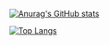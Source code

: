 


[![Anurag's GitHub stats](https://github-readme-stats.vercel.app/api?username=blynskyniki&show_icons=true&theme=dracula)](https://github.com/anuraghazra/github-readme-stats)

[![Top Langs](https://github-readme-stats.vercel.app/api/top-langs/?username=blynskyniki&show_icons=true&theme=dracula)](https://github.com/anuraghazra/github-readme-stats)
